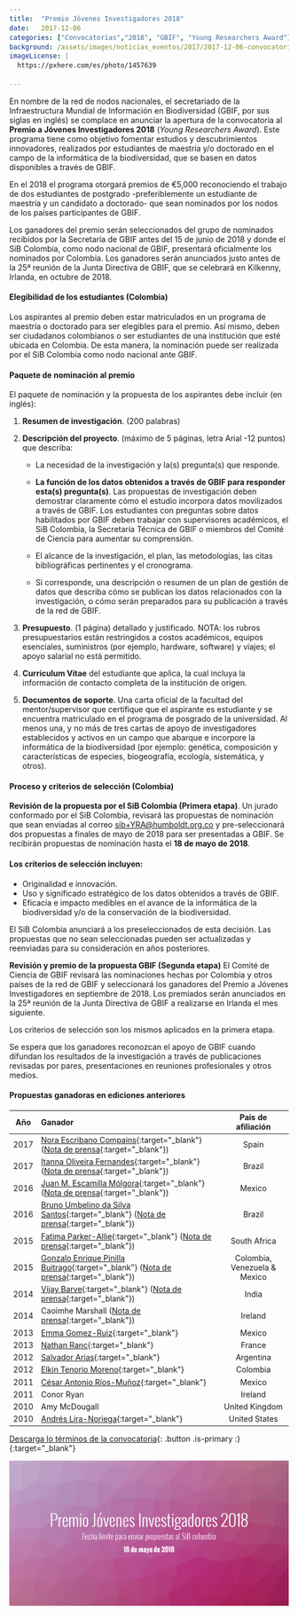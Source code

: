 ```yaml
---
title:  "Premio Jóvenes Investigadores 2018"
date:   2017-12-06
categories: ["Convocatorias","2018", "GBIF", "Young Researchers Award"]
background: /assets/images/noticias_eventos/2017/2017-12-06-convocatoria-jovenes-investigadores-2018.png
imageLicense: |
  https://pxhere.com/es/photo/1457639

---
```


En nombre de la red de nodos nacionales, el secretariado de la Infraestructura Mundial de Información en Biodiversidad (GBIF, por sus siglas en inglés) se complace en anunciar la apertura de la convocatoria al **Premio a Jóvenes Investigadores 2018** (*Young Researchers Award*). Este programa tiene como objetivo fomentar estudios y descubrimientos innovadores, realizados por estudiantes de maestría y/o doctorado en el campo de la informática de la biodiversidad, que se basen en datos disponibles a través de GBIF.  

En el 2018 el programa otorgará premios de €5,000 reconociendo el trabajo de dos estudiantes de postgrado -preferiblemente un estudiante de maestría y un candidato a doctorado- que sean nominados por los nodos de los países participantes de GBIF.  

Los ganadores del premio serán seleccionados del grupo de nominados recibidos por la Secretaría de GBIF antes del 15 de junio de 2018 y donde el SiB Colombia, como nodo nacional de GBIF, presentará oficialmente los nominados por Colombia. Los ganadores serán anunciados justo antes de la 25ª reunión de la Junta Directiva de GBIF, que se celebrará en Kilkenny, Irlanda, en octubre de 2018.  

#### Elegibilidad de los estudiantes (Colombia)

Los aspirantes al premio deben estar matriculados en un programa de maestría o doctorado para ser elegibles para el premio. Así mismo, deben ser ciudadanos colombianos o ser estudiantes de una institución que esté ubicada en Colombia. De esta manera, la nominación puede ser realizada por el SiB Colombia como nodo nacional ante GBIF.  

#### Paquete de nominación al premio

El paquete de nominación y la propuesta de los aspirantes debe incluir (en inglés):

1. **Resumen de investigación**. (200 palabras)  
2. **Descripción del proyecto**. (máximo de 5 páginas, letra Arial -12 puntos) que describa:
    + La necesidad de la investigación y la(s) pregunta(s) que responde. 
    + **La función de los datos obtenidos a través de GBIF para responder esta(s) pregunta(s)**. Las propuestas de investigación deben demostrar claramente cómo el estudio incorpora datos movilizados a través de GBIF. Los estudiantes con preguntas sobre datos habilitados por GBIF deben trabajar con supervisores académicos, el SiB Colombia, la Secretaría Técnica de GBIF o miembros del Comité de Ciencia para aumentar su comprensión.  

    + El alcance de la investigación, el plan, las metodologías, las citas bibliográficas pertinentes y el cronograma.  
    + Si corresponde, una descripción o resumen de un plan de gestión de datos que describa cómo se publican los datos relacionados con la investigación, o cómo serán preparados para su publicación a través de la red de GBIF.  

3.   **Presupuesto**. (1 página) detallado y justificado. NOTA: los rubros presupuestarios están restringidos a costos académicos, equipos esenciales, suministros (por ejemplo, hardware, software) y viajes; el apoyo salarial no está permitido.
4.   **Curriculum Vitae** del estudiante que aplica, la cual incluya la información de contacto completa de la institución de origen.
 

5.  **Documentos de soporte**.
Una carta oficial de la facultad del mentor/supervisor que certifique que el aspirante es estudiante y se encuentra matriculado en el programa de posgrado de la universidad.
Al menos una, y no más de tres cartas de apoyo de investigadores establecidos y activos en un campo que abarque e incorpore la informática de la biodiversidad (por ejemplo: genética, composición y características de especies, biogeografía, ecología, sistemática, y otros).  
 

#### Proceso y criterios de selección (Colombia)

**Revisión de la propuesta por el SiB Colombia (Primera etapa)**. Un jurado conformado por el SiB Colombia, revisará las propuestas de nominación que sean enviadas al correo sib+YRA@humboldt.org.co y pre-seleccionará dos propuestas a finales de mayo de 2018 para ser presentadas a GBIF. Se recibirán propuestas de nominación hasta el **18 de mayo de 2018**.

#### Los criterios de selección incluyen:

+ Originalidad e innovación.
+ Uso y significado estratégico de los datos obtenidos a través de GBIF.
+ Eficacia e impacto medibles en el avance de la informática de la biodiversidad y/o de la conservación de la biodiversidad.

El SiB Colombia anunciará a los preseleccionados de esta decisión.
Las propuestas que no sean seleccionadas pueden ser actualizadas y reenviadas para su consideración en años posteriores.

**Revisión y premio de la propuesta GBIF (Segunda etapa)**
El Comité de Ciencia de GBIF revisará las nominaciones hechas por Colombia y otros países de la red de GBIF y seleccionará los ganadores del Premio a Jóvenes Investigadores en septiembre de 2018. Los premiados serán anunciados en la 25ª reunión de la Junta Directiva de GBIF a realizarse en Irlanda el mes siguiente.  

Los criterios de selección son los mismos aplicados en la primera etapa.  

Se espera que los ganadores reconozcan el apoyo de GBIF cuando difundan los resultados de la investigación a través de publicaciones revisadas por pares, presentaciones en reuniones profesionales y otros medios.  

#### Propuestas ganadoras en ediciones anteriores

| Año       | Ganador         | País de afiliación  |
| ------------- |:-------------|:-----:|
| 2017 | [Nora Escribano Compains](https://orcid.org/0000-0002-7863-4463){:target="_blank"} ([Nota de prensa](https://www.gbif.org/news/2F6AvopIH6Kw2cKMak6qUM/){:target="_blank"}) | Spain |
| 2017 | [Itanna Oliveira Fernandes](https://orcid.org/0000-0003-1619-4201){:target="_blank"} ([Nota de prensa](https://www.gbif.org/news/5dtOd7KtLik6kAKg44YIK8/){:target="_blank"}) | Brazil |
| 2016 | [Juan M. Escamilla Mólgora](https://orcid.org/0000-0002-3682-9828){:target="_blank"} ([Nota de prensa](https://www.gbif.org/news/82856/){:target="_blank"}) | Mexico |
| 2016 | [Bruno Umbelino da Silva Santos](https://orcid.org/0000-0002-7602-8400){:target="_blank"} ([Nota de prensa](https://www.gbif.org/news/82855/){:target="_blank"}) | Brazil |
| 2015 | [Fatima Parker-Allie](https://orcid.org/0000-0002-0004-9504){:target="_blank"} ([Nota de prensa](https://www.gbif.org/news/82397/){:target="_blank"}) | South Africa |
| 2015 | [Gonzalo Enrique Pinilla Buitrago](http://orcid.org/0000-0002-0065-945X){:target="_blank"} ([Nota de prensa](https://www.gbif.org/news/82396/){:target="_blank"}) | Colombia, Venezuela & Mexico |
| 2014 | [Vijay Barve](http://orcid.org/0000-0002-4852-2567){:target="_blank"} ([Nota de prensa](https://www.gbif.org/news/82353/){:target="_blank"}) | India |
| 2014 | Caoimhe Marshall ([Nota de prensa](https://www.gbif.org/news/82354/){:target="_blank"}) | Ireland |
| 2013 | [Emma Gomez-Ruiz](http://orcid.org/0000-0001-7423-8925){:target="_blank"} | Mexico |
| 2013 | [Nathan Ranc](https://orcid.org/0000-0002-3167-2251){:target="_blank"} | France |
| 2012 | [Salvador Arias](http://orcid.org/0000-0002-3717-435X){:target="_blank"} | Argentina |
| 2012 | [Elkin Tenorio Moreno](http://orcid.org/0000-0002-4065-9163){:target="_blank"} | Colombia |
| 2011 | [César Antonio Ríos-Muñoz](http://orcid.org/0000-0002-3423-8936){:target="_blank"} | Mexico |
| 2011 | Conor Ryan | Ireland
| 2010 | Amy McDougall | United Kingdom |
| 2010 | [Andrés Lira-Noriega](http://orcid.org/0000-0002-3219-0019){:target="_blank"} | United States |

[Descarga lo términos de la convocatoria](https://statics.sibcolombia.net/sib-resources/Docs/YRA-GBIF-2018.pdf){: .button .is-primary :}{:target="_blank"}


<img src="/assets/images/noticias_eventos/2017/2017-12-06-convocatoria-jovenes-investigadores.png" width=770>
